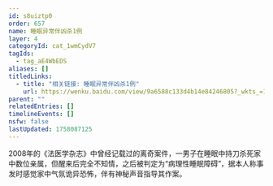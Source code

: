 ```yaml
---
id: s8uiztp0
order: 657
name: 睡眠异常伴凶杀1例
layer: 4
categoryId: cat_1wmCydV7
tagIds:
  - tag_aE4WbEDS
aliases: []
titledLinks:
  - title: "相关链接: 睡眠异常伴凶杀1例"
    url: https://wenku.baidu.com/view/9a6588c133d4b14e84246805?_wkts_=1748667504580&bdQuery=%E7%9D%A1%E7%9C%A0%E5%BC%82%E5%B8%B8%E4%BC%B4%E5%87%B6%E6%9D%801%E4%BE%8B&bfetype=new
parent: ""
relatedEntries: []
timelineEvents: []
nsfw: false
lastUpdated: 1758087125
---
```


2008年的《法医学杂志》中曾经记载过的离奇案件，一男子在睡眠中持刀杀死家中数位亲属，但醒来后完全不知情，之后被判定为“病理性睡眠障碍”，据本人称事发时感觉家中气氛诡异恐怖，伴有神秘声音指导其作案。